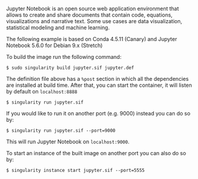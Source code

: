 
Jupyter Notebook is an open source web application environment that allows to create and share documents that contain code, equations, visualizations and narrative text. Some use cases are data visualization, statistical modeling and machine learning.

The following example is based on Conda 4.5.11 (Canary) and Jupyter Notebook 5.6.0 for Debian 9.x (Stretch)

To build the image run the following command:

```
$ sudo singularity build jupyter.sif jupyter.def
```

The definition file above has a `%post` section in which all the dependencies are installed at build time. After that, you can start the container, it will listen by default on `localhost:8888`

```
$ singularity run jupyter.sif
```

If you would like to run it on another port (e.g. 9000) instead you can do so by:

```
$ singularity run jupyter.sif --port=9000
```

This will run Jupyter Notebook on `localhost:9000`.

To start an instance of the built image on another port you can also do so by:

```
$ singularity instance start jupyter.sif --port=5555
```
